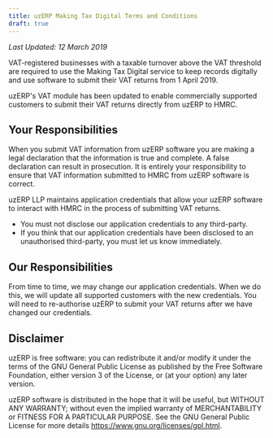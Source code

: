 ```yaml
---
title: uzERP Making Tax Digital Terms and Conditions
draft: true
---
```


*Last Updated: 12 March 2019*

VAT-registered businesses with a taxable turnover above the VAT threshold are required to use the Making Tax Digital service to keep records digitally and use software to submit their VAT returns from 1 April 2019.

uzERP's VAT module has been updated to enable commercially supported customers to submit their VAT returns directly from uzERP to HMRC.

## Your Responsibilities

When you submit VAT information from uzERP software you are making a legal declaration that the information is true and complete. A false declaration can result in prosecution. It is entirely your responsibility to ensure that VAT information submitted to HMRC from uzERP software is correct.

uzERP LLP maintains application credentials that allow your uzERP software to interact with HMRC in the process of submitting VAT returns.

* You must not disclose our application credentials to any third-party.
* If you think that our application credentials have been disclosed to an unauthorised third-party, you must let us know immediately.

## Our Responsibilities

From time to time, we may change our application credentials. When we do this, we will update all supported customers with the new credentials. You will need to re-authorise uzERP to submit your VAT returns after we have changed our credentials.

## Disclaimer

uzERP is free software: you can redistribute it and/or modify
it under the terms of the GNU General Public License as published by
the Free Software Foundation, either version 3 of the License, or
(at your option) any later version.

uzERP software is distributed in the hope that it will be useful,
but WITHOUT ANY WARRANTY; without even the implied warranty of
MERCHANTABILITY or FITNESS FOR A PARTICULAR PURPOSE.  See the
GNU General Public License for more details https://www.gnu.org/licenses/gpl.html.
